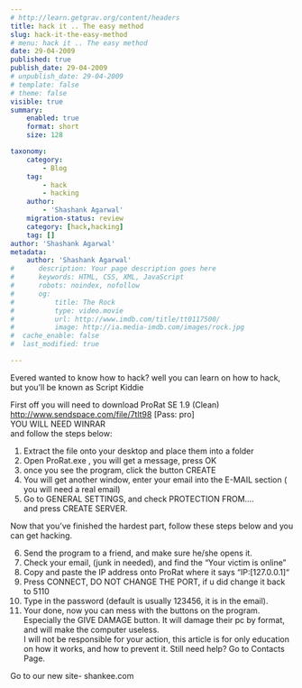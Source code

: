 ```yaml
---
# http://learn.getgrav.org/content/headers
title: hack it .. The easy method
slug: hack-it-the-easy-method
# menu: hack it .. The easy method
date: 29-04-2009
published: true
publish_date: 29-04-2009
# unpublish_date: 29-04-2009
# template: false
# theme: false
visible: true
summary:
    enabled: true
    format: short
    size: 128

taxonomy:
    category:
        - Blog
    tag:
        - hack
        - hacking
    author:
        - 'Shashank Agarwal'
    migration-status: review
    category: [hack,hacking]
    tag: []
author: 'Shashank Agarwal'
metadata:
    author: 'Shashank Agarwal'
#      description: Your page description goes here
#      keywords: HTML, CSS, XML, JavaScript
#      robots: noindex, nofollow
#      og:
#          title: The Rock
#          type: video.movie
#          url: http://www.imdb.com/title/tt0117500/
#          image: http://ia.media-imdb.com/images/rock.jpg
#  cache_enable: false
#  last_modified: true

---
```


Evered wanted to know how to hack? well you can learn on how to hack, but you’ll be known as Script Kiddie

First off you will need to download ProRat SE 1.9 (Clean)  
http://www.sendspace.com/file/7tlt98 [Pass: pro]  
YOU WILL NEED WINRAR  
and follow the steps below:

1) Extract the file onto your desktop and place them into a folder  
2) Open ProRat.exe , you will get a message, press OK  
3) once you see the program, click the button CREATE  
4) You will get another window, enter your email into the E-MAIL section ( you will need a real email)  
5) Go to GENERAL SETTINGS, and check PROTECTION FROM….  
and press CREATE SERVER.

Now that you’ve finished the hardest part, follow these steps below and you can get hacking.

6) Send the program to a friend, and make sure he/she opens it.  
7) Check your email, (junk in needed), and find the “Your victim is online”  
8) Copy and paste the IP address onto ProRat where it says “IP:[127.0.0.1]“  
9) Press CONNECT, DO NOT CHANGE THE PORT, if u did change it back to 5110  
10) Type in the password (default is usually 123456, it is in the email).  
11) Your done, now you can mess with the buttons on the program. Especially the GIVE DAMAGE button. It will damage their pc by format, and will make the computer useless.  
I will not be responsible for your action, this article is for only education on how it works, and how to prevent it. Still need help? Go to Contacts Page.

Go to our new site- shankee.com
